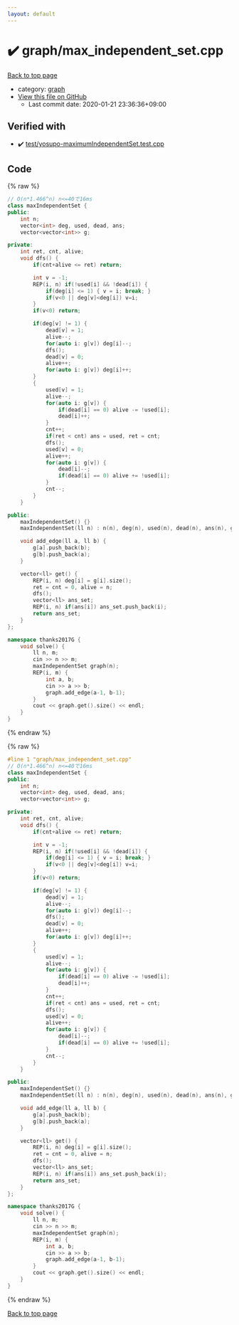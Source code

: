```yaml
---
layout: default
---
```


<!-- mathjax config similar to math.stackexchange -->
<script type="text/javascript" async
  src="https://cdnjs.cloudflare.com/ajax/libs/mathjax/2.7.5/MathJax.js?config=TeX-MML-AM_CHTML">
</script>
<script type="text/x-mathjax-config">
  MathJax.Hub.Config({
    TeX: { equationNumbers: { autoNumber: "AMS" }},
    tex2jax: {
      inlineMath: [ ['$','$'] ],
      processEscapes: true
    },
    "HTML-CSS": { matchFontHeight: false },
    displayAlign: "left",
    displayIndent: "2em"
  });
</script>

<script type="text/javascript" src="https://cdnjs.cloudflare.com/ajax/libs/jquery/3.4.1/jquery.min.js"></script>
<script src="https://cdn.jsdelivr.net/npm/jquery-balloon-js@1.1.2/jquery.balloon.min.js" integrity="sha256-ZEYs9VrgAeNuPvs15E39OsyOJaIkXEEt10fzxJ20+2I=" crossorigin="anonymous"></script>
<script type="text/javascript" src="../../assets/js/copy-button.js"></script>
<link rel="stylesheet" href="../../assets/css/copy-button.css" />


# :heavy_check_mark: graph/max_independent_set.cpp

<a href="../../index.html">Back to top page</a>

* category: <a href="../../index.html#f8b0b924ebd7046dbfa85a856e4682c8">graph</a>
* <a href="{{ site.github.repository_url }}/blob/master/graph/max_independent_set.cpp">View this file on GitHub</a>
    - Last commit date: 2020-01-21 23:36:36+09:00




## Verified with

* :heavy_check_mark: <a href="../../verify/test/yosupo-maximumIndependentSet.test.cpp.html">test/yosupo-maximumIndependentSet.test.cpp</a>


## Code

<a id="unbundled"></a>
{% raw %}
```cpp
// O(n*1.466^n) n<=40で16ms
class maxIndependentSet {
public:
    int n;
    vector<int> deg, used, dead, ans;
    vector<vector<int>> g;

private:
    int ret, cnt, alive;
    void dfs() {
        if(cnt+alive <= ret) return;

        int v = -1;
        REP(i, n) if(!used[i] && !dead[i]) {
            if(deg[i] <= 1) { v = i; break; }
            if(v<0 || deg[v]<deg[i]) v=i;
        }
        if(v<0) return;

        if(deg[v] != 1) {
            dead[v] = 1;
            alive--;
            for(auto i: g[v]) deg[i]--;
            dfs();
            dead[v] = 0;
            alive++;
            for(auto i: g[v]) deg[i]++;
        }
        {
            used[v] = 1;
            alive--;
            for(auto i: g[v]) {
                if(dead[i] == 0) alive -= !used[i];
                dead[i]++;
            }
            cnt++;
            if(ret < cnt) ans = used, ret = cnt;
            dfs();
            used[v] = 0;
            alive++;
            for(auto i: g[v]) {
                dead[i]--;
                if(dead[i] == 0) alive += !used[i];
            }
            cnt--;
        }
    }

public:
    maxIndependentSet() {}
    maxIndependentSet(ll n) : n(n), deg(n), used(n), dead(n), ans(n), g(n) {}

    void add_edge(ll a, ll b) {
        g[a].push_back(b);
        g[b].push_back(a);
    }

    vector<ll> get() {
        REP(i, n) deg[i] = g[i].size();
        ret = cnt = 0, alive = n;
        dfs();
        vector<ll> ans_set;
        REP(i, n) if(ans[i]) ans_set.push_back(i);
        return ans_set;
    }
};

namespace thanks2017G {
    void solve() {
        ll n, m;
        cin >> n >> m;
        maxIndependentSet graph(n);
        REP(i, m) {
            int a, b;
            cin >> a >> b;
            graph.add_edge(a-1, b-1);
        }
        cout << graph.get().size() << endl;
    }
}
```
{% endraw %}

<a id="bundled"></a>
{% raw %}
```cpp
#line 1 "graph/max_independent_set.cpp"
// O(n*1.466^n) n<=40で16ms
class maxIndependentSet {
public:
    int n;
    vector<int> deg, used, dead, ans;
    vector<vector<int>> g;

private:
    int ret, cnt, alive;
    void dfs() {
        if(cnt+alive <= ret) return;

        int v = -1;
        REP(i, n) if(!used[i] && !dead[i]) {
            if(deg[i] <= 1) { v = i; break; }
            if(v<0 || deg[v]<deg[i]) v=i;
        }
        if(v<0) return;

        if(deg[v] != 1) {
            dead[v] = 1;
            alive--;
            for(auto i: g[v]) deg[i]--;
            dfs();
            dead[v] = 0;
            alive++;
            for(auto i: g[v]) deg[i]++;
        }
        {
            used[v] = 1;
            alive--;
            for(auto i: g[v]) {
                if(dead[i] == 0) alive -= !used[i];
                dead[i]++;
            }
            cnt++;
            if(ret < cnt) ans = used, ret = cnt;
            dfs();
            used[v] = 0;
            alive++;
            for(auto i: g[v]) {
                dead[i]--;
                if(dead[i] == 0) alive += !used[i];
            }
            cnt--;
        }
    }

public:
    maxIndependentSet() {}
    maxIndependentSet(ll n) : n(n), deg(n), used(n), dead(n), ans(n), g(n) {}

    void add_edge(ll a, ll b) {
        g[a].push_back(b);
        g[b].push_back(a);
    }

    vector<ll> get() {
        REP(i, n) deg[i] = g[i].size();
        ret = cnt = 0, alive = n;
        dfs();
        vector<ll> ans_set;
        REP(i, n) if(ans[i]) ans_set.push_back(i);
        return ans_set;
    }
};

namespace thanks2017G {
    void solve() {
        ll n, m;
        cin >> n >> m;
        maxIndependentSet graph(n);
        REP(i, m) {
            int a, b;
            cin >> a >> b;
            graph.add_edge(a-1, b-1);
        }
        cout << graph.get().size() << endl;
    }
}
```
{% endraw %}

<a href="../../index.html">Back to top page</a>

